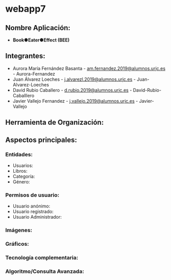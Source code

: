 # webapp7

## Nombre Aplicación:
+ **Book●Eater●Effect (BEE)**
## Integrantes: 
* Aurora María Fernández Basanta - am.fernandez.2019@alumnos.urjc.es - Aurora-Fernandez
* Juan Álvarez Loeches - j.alvarezl.2019@alumnos.urjc.es - Juan-Alvarez-Loeches
* David Rubio Caballero - d.rubio.2019@alumnos.urjc.es - David-Rubio-Caballlero
* Javier Vallejo Fernandez - j.vallejo.2019@alumnos.urjc.es - Javier-Vallejo
## Herramienta de Organización:

## Aspectos principales:
### Entidades:
+ Usuarios:
+ Libros:
+ Categoría:
+ Género:

### Permisos de usuario:
+ Usuario anónimo:
+ Usuario registrado:
+ Usuario Administrador:

### Imágenes:

### Gráficos:

### Tecnología complementaria:

### Algoritmo/Consulta Avanzada:
